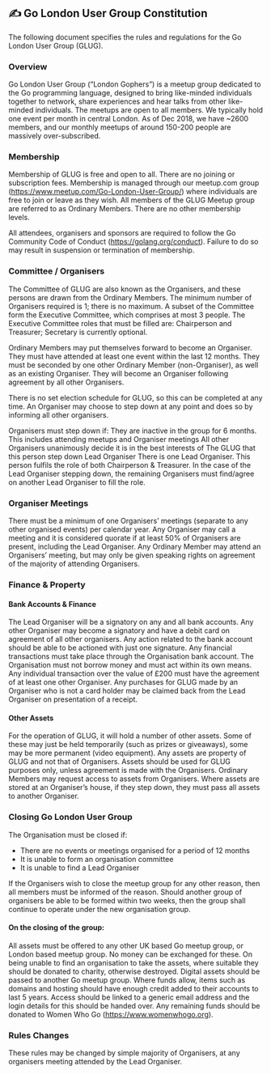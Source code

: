 ## ✍️ Go London User Group Constitution

The following document specifies the rules and regulations for the Go London User Group (GLUG).

### Overview
Go London User Group (“London Gophers”) is a meetup group dedicated to the Go programming language, designed to bring like-minded individuals together to network, share experiences and hear talks from other like-minded individuals. The meetups are open to all members. We typically hold one event per month in central London. As of Dec 2018, we have ~2600 members, and our monthly meetups of around 150-200 people are massively over-subscribed.

### Membership
Membership of GLUG is free and open to all. There are no joining or subscription fees. Membership is managed through our meetup.com group (https://www.meetup.com/Go-London-User-Group/) where individuals are free to join or leave as they wish. All members of the GLUG Meetup group are referred to as Ordinary Members. There are no other membership levels.

All attendees, organisers and sponsors are required to follow the Go Community Code of Conduct (https://golang.org/conduct). Failure to do so may result in suspension or termination of membership.

### Committee / Organisers
The Committee of GLUG are also known as the Organisers, and these persons are drawn from the Ordinary Members. The minimum number of Organisers required is 1; there is no maximum. A subset of the Committee form the Executive Committee, which comprises at most 3 people. The Executive Committee roles that must be filled are: Chairperson and Treasurer; Secretary is currently optional.

Ordinary Members may put themselves forward to become an Organiser. They must have attended at least one event within the last 12 months. They must be seconded by one other Ordinary Member (non-Organiser), as well as an existing Organiser. They will become an Organiser following agreement by all other Organisers.

There is no set election schedule for GLUG, so this can be completed at any time. An Organiser may choose to step down at any point and does so by informing all other organisers.

Organisers must step down if:
They are inactive in the group for 6 months. This includes attending meetups and Organiser meetings
All other Organisers unanimously decide it is in the best interests of The GLUG that this person step down
Lead Organiser
There is one Lead Organiser. This person fulfils the role of both Chairperson & Treasurer. In the case of the Lead Organiser stepping down, the remaining Organisers must find/agree on another Lead Organiser to fill the role.

### Organiser Meetings
There must be a minimum of one Organisers’ meetings (separate to any other organised events) per calendar year. Any Organiser may call a meeting and it is considered quorate if at least 50% of Organisers are present, including the Lead Organiser. Any Ordinary Member may attend an Organisers’ meeting, but may only be given speaking rights on agreement of the majority of attending Organisers.

### Finance & Property

#### Bank Accounts & Finance
The Lead Organiser will be a signatory on any and all bank accounts. Any other Organiser may become a signatory and have a debit card on agreement of all other organisers. Any action related to the bank account should be able to be actioned with just one signature. Any financial transactions must take place through the Organisation bank account. The Organisation must not borrow money and must act within its own means. Any individual transaction over the value of £200 must have the agreement of at least one other Organiser. Any purchases for GLUG made by an Organiser who is not a card holder may be claimed back from the Lead Organiser on presentation of a receipt.

#### Other Assets
For the operation of GLUG, it will hold a number of other assets. Some of these may just be held temporarily (such as prizes or giveaways), some may be more permanent (video equipment). Any assets are property of GLUG and not that of Organisers. Assets should be used for GLUG purposes only, unless agreement is made with the Organisers. Ordinary Members may request access to assets from Organisers. Where assets are stored at an Organiser’s house, if they step down, they must pass all assets to another Organiser.

### Closing Go London User Group
The Organisation must be closed if:

- There are no events or meetings organised for a period of 12 months
- It is unable to form an organisation committee
- It is unable to find a Lead Organiser

If the Organisers wish to close the meetup group for any other reason, then all members must be informed of the reason. Should another group of organisers be able to be formed within two weeks, then the group shall continue to operate under the new organisation group.

#### On the closing of the group:
All assets must be offered to any other UK based Go meetup group, or London based meetup group. No money can be exchanged for these.
On being unable to find an organisation to take the assets, where suitable they should be donated to charity, otherwise destroyed.
Digital assets should be passed to another Go meetup group. Where funds allow, items such as domains and hosting should have enough credit added to their accounts to last 5 years. Access should be linked to a generic email address and the login details for this should be handed over.
Any remaining funds should be donated to Women Who Go (https://www.womenwhogo.org).

### Rules Changes
These rules may be changed by simple majority of Organisers, at any organisers meeting attended by the Lead Organiser.